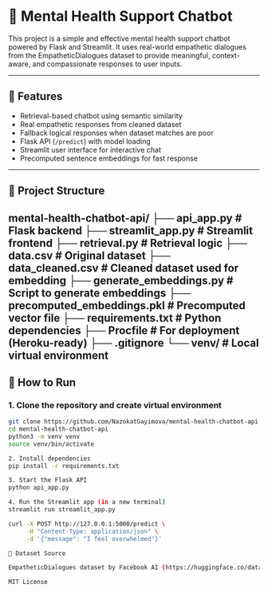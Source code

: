 # 🧠 Mental Health Support Chatbot

This project is a simple and effective mental health support chatbot powered by Flask and Streamlit. It uses real-world empathetic dialogues from the EmpatheticDialogues dataset to provide meaningful, context-aware, and compassionate responses to user inputs.

---

## 🔧 Features

- Retrieval-based chatbot using semantic similarity
- Real empathetic responses from cleaned dataset
- Fallback logical responses when dataset matches are poor
- Flask API (`/predict`) with model loading
- Streamlit user interface for interactive chat
- Precomputed sentence embeddings for fast response

---

## 📁 Project Structure
mental-health-chatbot-api/
├── api_app.py                # Flask backend
├── streamlit_app.py          # Streamlit frontend
├── retrieval.py              # Retrieval logic
├── data.csv                  # Original dataset
├── data_cleaned.csv          # Cleaned dataset used for embedding
├── generate_embeddings.py    # Script to generate embeddings
├── precomputed_embeddings.pkl # Precomputed vector file
├── requirements.txt          # Python dependencies
├── Procfile                  # For deployment (Heroku-ready)
├── .gitignore
└── venv/                     # Local virtual environment
---

## 🚀 How to Run

### 1. Clone the repository and create virtual environment
```bash
git clone https://github.com/NazokatGayimova/mental-health-chatbot-api.git
cd mental-health-chatbot-api
python3 -m venv venv
source venv/bin/activate

2. Install dependencies
pip install -r requirements.txt

3. Start the Flask API
python api_app.py

4. Run the Streamlit app (in a new terminal)
streamlit run streamlit_app.py

curl -X POST http://127.0.0.1:5000/predict \
     -H "Content-Type: application/json" \
     -d '{"message": "I feel overwhelmed"}'

🙋 Dataset Source

EmpatheticDialogues dataset by Facebook AI (https://huggingface.co/datasets/empathetic_dialogues)

MIT License

